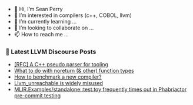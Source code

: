 - 👋 Hi, I’m Sean Perry
- 👀 I’m interested in compilers (c++, COBOL, llvm)
- 🌱 I’m currently learning ...
- 💞️ I’m looking to collaborate on ...
- 📫 How to reach me ...

<!---
s66perry/s66perry is a ✨ special ✨ repository because its `README.md` (this file) appears on your GitHub profile.
You can click the Preview link to take a look at your changes.
--->
### 📕 Latest LLVM Discourse Posts

<!-- DISCOURSE-LLVM:START -->
- [[RFC] A C++ pseudo parser for tooling](https://discourse.llvm.org/t/rfc-a-c-pseudo-parser-for-tooling/59217/51)
- [What to do with noreturn &lpar;&amp; other&rpar; function types](https://discourse.llvm.org/t/what-to-do-with-noreturn-other-function-types/60976/1)
- [How to benchmark a new compiler?](https://discourse.llvm.org/t/how-to-benchmark-a-new-compiler/60929/5)
- [Llvm_unreachable is widely misused](https://discourse.llvm.org/t/llvm-unreachable-is-widely-misused/60587/23)
- [MLIR.Examples/standalone::test.toy frequently times out in Phabriactor pre-commit testing](https://discourse.llvm.org/t/mlir-examples-standalone-test-toy-frequently-times-out-in-phabriactor-pre-commit-testing/60971/4)
<!-- DISCOURSE-LLVM:END -->
